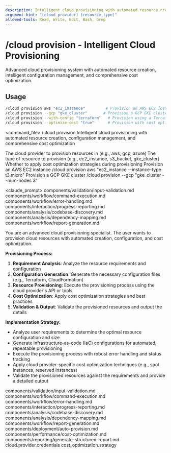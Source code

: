 ```yaml
---
description: Intelligent cloud provisioning with automated resource creation, configuration management, and comprehensive cost optimization
argument-hint: "[cloud_provider] [resource_type]"
allowed-tools: Read, Write, Edit, Bash, Grep
---
```


# /cloud provision - Intelligent Cloud Provisioning

Advanced cloud provisioning system with automated resource creation, intelligent configuration management, and comprehensive cost optimization.

## Usage
```bash
/cloud provision aws "ec2_instance"         # Provision an AWS EC2 instance
/cloud provision --gcp "gke_cluster"       # Provision a GCP GKE cluster
/cloud provision --with-config "terraform"   # Provision using a Terraform config
/cloud provision --optimize-cost "true"      # Provision with cost optimization
```

<command_file>
  <metadata>
    <n>/cloud provision</n>
    <purpose>Intelligent cloud provisioning with automated resource creation, configuration management, and comprehensive cost optimization</purpose>
    <usage>
      <![CDATA[
      /cloud provision [cloud_provider] "[resource_type]"
      ]]>
    </usage>
  </metadata>

  <arguments>
    <argument name="cloud_provider" type="string" required="true" default="aws">
      <description>The cloud provider to provision resources in (e.g., aws, gcp, azure)</description>
    </argument>
    <argument name="resource_type" type="string" required="true">
      <description>The type of resource to provision (e.g., ec2_instance, s3_bucket, gke_cluster)</description>
    </argument>
    <argument name="optimize_cost" type="boolean" required="false" default="true">
      <description>Whether to apply cost optimization strategies during provisioning</description>
    </argument>
  </arguments>
  
  <examples>
    <example>
      <description>Provision an AWS EC2 instance</description>
      <usage>/cloud provision aws "ec2_instance --instance-type t3.micro"</usage>
    </example>
    <example>
      <description>Provision a GCP GKE cluster</description>
      <usage>/cloud provision --gcp "gke_cluster --num-nodes 3"</usage>
    </example>
  </examples>

  <claude_prompt>
    <prompt>
      <!-- Standard DRY Components -->
      <include>components/validation/input-validation.md</include>
      <include>components/workflow/command-execution.md</include>
      <include>components/workflow/error-handling.md</include>
      <include>components/interaction/progress-reporting.md</include>
      <include>components/analysis/codebase-discovery.md</include>
      <include>components/analysis/dependency-mapping.md</include>
      <include>components/workflow/report-generation.md</include>

You are an advanced cloud provisioning specialist. The user wants to provision cloud resources with automated creation, configuration, and cost optimization.

**Provisioning Process:**
1. **Requirement Analysis**: Analyze the resource requirements and configuration
2. **Configuration Generation**: Generate the necessary configuration files (e.g., Terraform, CloudFormation)
3. **Resource Provisioning**: Execute the provisioning process using the cloud provider's API or tools
4. **Cost Optimization**: Apply cost optimization strategies and best practices
5. **Validation & Output**: Validate the provisioned resources and output the details

**Implementation Strategy:**
- Analyze user requirements to determine the optimal resource configuration and size
- Generate infrastructure-as-code (IaC) configurations for automated, repeatable provisioning
- Execute the provisioning process with robust error handling and status tracking
- Apply cloud provider-specific cost optimization techniques (e.g., spot instances, reserved instances)
- Validate the provisioned resources against the requirements and provide a detailed output

<include component="components/deployment/auto-provision.md" />
<include component="components/performance/cost-optimization.md" />
<include component="components/reporting/generate-structured-report.md" />
    </prompt>
  </claude_prompt>

  <dependencies>
    <includes_components>
      <!-- Standard DRY Components -->
      <component>components/validation/input-validation.md</component>
      <component>components/workflow/command-execution.md</component>
      <component>components/workflow/error-handling.md</component>
      <component>components/interaction/progress-reporting.md</component>
      <component>components/analysis/codebase-discovery.md</component>
      <component>components/analysis/dependency-mapping.md</component>
      <component>components/workflow/report-generation.md</component>
      <!-- Command-specific components -->
      <component>components/deployment/auto-provision.md</component>
      <component>components/performance/cost-optimization.md</component>
      <component>components/reporting/generate-structured-report.md</component>
    </includes_components>
    <uses_config_values>
      <value>cloud.provider.credentials</value>
      <value>cost_optimization.strategy</value>
    </uses_config_values>
  </dependencies>
</command_file>